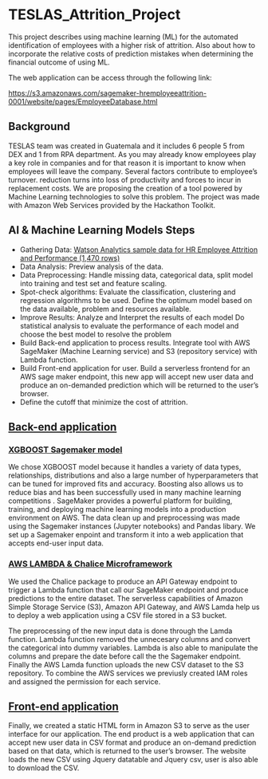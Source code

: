 # TESLAS_Attrition_Project

This project describes using machine learning (ML) for the automated identification of employees with a higher risk of attrition. Also about how to incorporate the relative costs of prediction mistakes when determining the financial outcome of using ML.

The web application can be access through the following link:

https://s3.amazonaws.com/sagemaker-hremployeeattrition-0001/website/pages/EmployeeDatabase.html

## Background

TESLAS team was created in Guatemala and it includes 6 people 5 from DEX and 1 from RPA department. As you may already know employees play a key role in companies and for that reason it is important to know when employees will leave the company. Several factors contribute to employee’s turnover. reduction turns into loss of productivity and forces to incur in replacement costs.
We are proposing the creation of a tool powered by Machine Learning technologies to solve this problem.  The project was made with Amazon Web Services provided by the Hackathon Toolkit. 


## AI & Machine Learning Models Steps

* Gathering Data: [Watson Analytics sample data for HR Employee Attrition and Performance (1,470 rows)](https://github.com/Manuelsdepaz/TESLAS_HR_Attrition_Project/tree/test/HR%20Attrition%20Sample%20Data)
*	Data Analysis: Preview analysis of the data.
*	Data Preprocessing: Handle missing data, categorical data, split model into training and test set and feature scaling.
*	Spot-check algorithms:  Evaluate the classification, clustering and regression algorithms to be used. Define the optimum model based on the data available, problem and resources available.
*	Improve Results: Analyze and Interpret the results of each model Do statistical analysis to evaluate the performance of each model and choose the best model to resolve the problem
*	Build Back-end application to process results. Integrate tool with AWS SageMaker (Machine Learning service) and S3 (repository service) with Lambda function.
*	Build Front-end application for user. Build a serverless frontend for an AWS sage maker endpoint, this new app will accept new user data and produce an on-demanded prediction which will be returned to the user’s browser.
*	Define the cutoff that minimize the cost of attrition.

## [Back-end application](https://github.com/Manuelsdepaz/TESLAS_HR_Attrition_Project/tree/test/Back-End)

### [XGBOOST Sagemaker model](https://github.com/Manuelsdepaz/TESLAS_HR_Attrition_Project/tree/test/Back-End/Sage%20Maker%20Model)

We chose XGBOOST model because it handles a variety of data types, relationships, distributions and also  a  large number of hyperparameters that can be tuned for improved fits and accuracy. Boosting also allows us to reduce bias and has been successfully used in many machine learning competitions . 
SageMaker provides a powerful platform for building, training, and deploying machine learning models into a production environment on AWS. The data clean up and preprocessing was made using the Sagemaker instances (Jupyter notebooks) and Pandas libary. We set up a Sagemaker enpoint and transform it into a web application that accepts end-user input data.
  
### [AWS LAMBDA & Chalice Microframework](https://github.com/Manuelsdepaz/TESLAS_HR_Attrition_Project/tree/test/Back-End/AWS%20Lamda%20Function%20-%20Chalice%20Package)

We used the Chalice package to produce an API Gateway endpoint to trigger a Lambda function that call our SageMaker endpoint and produce  predictions to the entire dataset. The serverless capabilities of Amazon Simple Storage Service (S3), Amazon API Gateway, and AWS Lamda help us to deploy a  web application using a CSV file stored in a S3 bucket.

The preprocessing of the new input data is done through the Lamda function. Lambda function removed the unnecesary columns and convert the categorical into dummy variables. Lambda is also able to manipulate the columns and prepare the date before call the the Sagemaker endpoint. Finally the AWS Lamda function uploads the new CSV dataset to the S3 repository. To combine the AWS services we previusly created IAM roles and assigned the permission for each service.


## [Front-end application](https://github.com/Manuelsdepaz/TESLAS_HR_Attrition_Project/tree/test/Front-End)

Finally, we created a static HTML form in Amazon S3 to serve as the user interface for our application. The end product is a web application that can accept new user data in CSV format and produce an on-demand prediction based on that data, which is returned to the user’s browser.  The website loads the new CSV using Jquery datatable and Jquery csv, user is also able to download the CSV.
